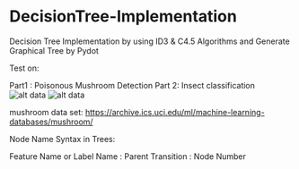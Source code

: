 # DecisionTree-Implementation
Decision Tree Implementation by using ID3 &amp; C4.5 Algorithms and Generate Graphical Tree by Pydot

Test on:

Part1 : Poisonous Mushroom Detection
Part 2: Insect classification
![alt data](http://s9.picofile.com/file/8349794200/mushroom_generated_decision_tree.png)
![alt data](http://s8.picofile.com/file/8349794242/Insect_generated_decision_tree.png)


mushroom data set:
https://archive.ics.uci.edu/ml/machine-learning-databases/mushroom/

Node Name Syntax in Trees:


Feature Name or Label Name : Parent Transition : Node Number

